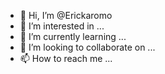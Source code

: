 - 👋 Hi, I’m @Erickaromo
- 👀 I’m interested in ...
- 🌱 I’m currently learning ...
- 💞️ I’m looking to collaborate on ...
- 📫 How to reach me ...

<!---
Erickaromo/Erickaromo is a ✨ special ✨ repository because its `README.md` (this file) appears on your GitHub profile.
You can click the Preview link to take a look at your changes.
--->
